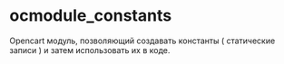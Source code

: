 ocmodule_constants
==================

Opencart модуль, позволяющий создавать константы ( статические записи ) и затем использовать их в коде.